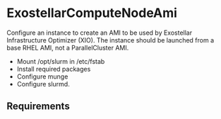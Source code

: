 ExostellarComputeNodeAmi
=========

Configure an instance to create an AMI to be used by Exostellar Infrastructure Optimizer (XIO).
The instance should be launched from a base RHEL AMI, not a ParallelCluster AMI.

* Mount /opt/slurm in /etc/fstab
* Install required packages
* Configure munge
* Configure slurmd.

Requirements
------------
